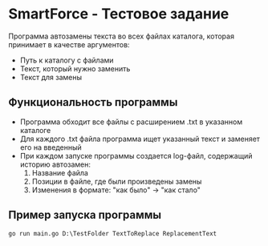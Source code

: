 # SmartForce - Тестовое задание
Программа автозамены текста во всех файлах каталога, которая принимает в качестве аргументов:
* Путь к каталогу с файлами
* Текст, который нужно заменить
* Текст для замены

## Функциональность программы
* Программа обходит все файлы с расширением .txt в указанном каталоге
* Для каждого .txt файла программа ищет указанный текст и заменяет его на введенный
* При каждом запуске программы создается log-файл, содержащий историю автозамен:
  1. Название файла
  2. Позиции в файле, где были произведены замены
  3. Изменения в формате: "как было" -> "как стало"

## Пример запуска программы
```go run main.go D:\TestFolder TextToReplace ReplacementText``` 
